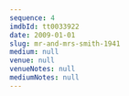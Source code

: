 ```yaml
---
sequence: 4
imdbId: tt0033922
date: 2009-01-01
slug: mr-and-mrs-smith-1941
medium: null
venue: null
venueNotes: null
mediumNotes: null
---
```


